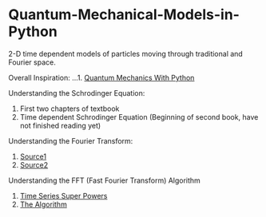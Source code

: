 # Quantum-Mechanical-Models-in-Python
2-D time dependent models of particles moving through traditional and Fourier space.  

Overall Inspiration:
...1.  [Quantum Mechanics With Python](https://jakevdp.github.io/blog/2012/09/05/quantum-python/)


Understanding the Schrodinger Equation:
1. First two chapters of textbook
2. Time dependent Schrodinger Equation (Beginning of second book, have not finished reading yet)


Understanding the Fourier Transform:
1. [Source1](https://www.youtube.com/watch?v=1JnayXHhjlg)
2. [Source2](https://www.youtube.com/watch?v=kKu6JDqNma8)

Understanding the FFT (Fast Fourier Transform) Algorithm
1. [Time Series Super Powers](https://www.youtube.com/watch?v=FjmwwDHT98c)
2. [The Algorithm](https://www.youtube.com/watch?v=EsJGuI7e_ZQ&nohtml5=False)
